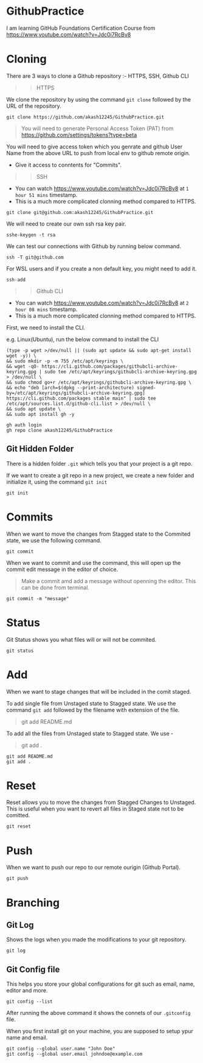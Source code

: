 # GithubPractice

I am learning GitHub Foundations Certification Course from https://www.youtube.com/watch?v=Jdc0i7RcBv8

# Cloning

There are 3 ways to clone a Github repository :- HTTPS, SSH, Github CLI

>> HTTPS

We clone the repository by using the command `git clone` followed by the URL of the repository.

```
git clone https://github.com/akash12245/GithubPractice.git
```

> You will need to generate Personal Access Token (PAT) from https://github.com/settings/tokens?type=beta

You will need to give access token which you genrate and github User Name from the above URL to push from local env to github remote origin.

- Give it access to conntents for "Commits".

>> SSH

- You can watch https://www.youtube.com/watch?v=Jdc0i7RcBv8 at `1 hour 51 mins` timestamp.
- This is a much more complicated clonning method compared to HTTPS.

```
git clone git@github.com:akash12245/GithubPractice.git
```
We will need to create our own ssh rsa key pair.

```
sshe-keygen -t rsa
```

We can test our connections with Github by running below command.
```
ssh -T git@github.com
```

For WSL users and if you create a non default key, you might need to add it.

```
ssh-add 
```
>> Github CLI

- You can watch https://www.youtube.com/watch?v=Jdc0i7RcBv8 at `2 hour 08 mins` timestamp.
- This is a much more complicated clonning method compared to HTTPS.

First, we need to install the CLI.

e.g. Linux(Ubuntu), run the below command to install the CLI

```
(type -p wget >/dev/null || (sudo apt update && sudo apt-get install wget -y)) \
&& sudo mkdir -p -m 755 /etc/apt/keyrings \
&& wget -qO- https://cli.github.com/packages/githubcli-archive-keyring.gpg | sudo tee /etc/apt/keyrings/githubcli-archive-keyring.gpg > /dev/null \
&& sudo chmod go+r /etc/apt/keyrings/githubcli-archive-keyring.gpg \
&& echo "deb [arch=$(dpkg --print-architecture) signed-by=/etc/apt/keyrings/githubcli-archive-keyring.gpg] https://cli.github.com/packages stable main" | sudo tee /etc/apt/sources.list.d/github-cli.list > /dev/null \
&& sudo apt update \
&& sudo apt install gh -y
```

```
gh auth login
gh repo clone akash12245/GithubPractice
```

## Git Hidden Folder

There is a hidden folder `.git` which tells you that your project is a git repo.

If we want to create a git repo in a new project, we create a new folder and initialize it, using the command `git init`

```
git init
```

# Commits

When we want to move the changes from Stagged state to the Commited state, we use the following command.

```
git commit
```

When we want to commit and use the command, this will open up the commit edit message in the editor of choice.

> Make a commit amd add a message without openning the editor. This can be done from terminal.

```
git commit -m "message"
```


# Status

Git Status shows you what files will or will not be commited.

```
git status
```

# Add
When we want to stage changes that will be included in the comit staged.

To add single file from Unstaged state to Stagged state. We use the command `git add` followed by the filename with extension of the file.

> git add README.md

To add all the files from Unstaged state to Stagged state. We use -

> git add . 

```
git add README.md
git add . 
```

# Reset
Reset allows you to move the changes from Stagged Changes to Unstaged. This is useful when you want to revert all files in Staged state not to be comitted.

```
git reset
```

# Push

When we want to push our repo to our remote ourigin (Github Portal). 

```
git push
```

# Branching



## Git Log

Shows the logs when you made the modifications to your git repository.

```
git log
```

## Git Config file

This helps you store your global configurations for git such as email, name, editor and more.

```
git config --list
```
After running the above command it shows the connets of our `.gitconfig` file.

When you first install git on your machine, you are supposed to setup ypur name and email.

```
git config --global user.name "John Doe"
git config --global user.email johndoe@example.com
```

